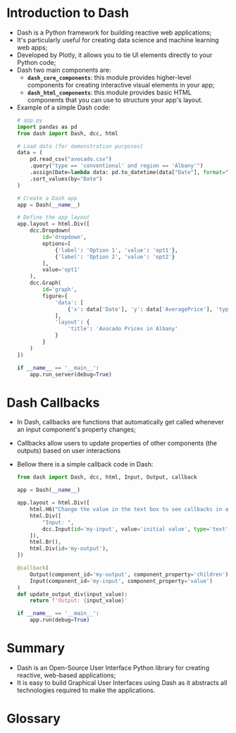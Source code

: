 # Introduction to Dash

 - Dash is a Python framework for building reactive web applications;
 - It's particularly useful for creating data science and machine learning web apps;
 - Developed by Plotly, it allows you to tie UI elements directly to your Python code;
 - Dash two main components are:
    - **`dash_core_components`**: this module provides higher-level components for creating interactive visual elements in your app;
    - **`dash_html_components`**: this module provides basic HTML components that you can use to structure your app's layout.
 - Example of a simple Dash code:
    ```python
    # app.py
    import pandas as pd
    from dash import Dash, dcc, html

    # Load data (for demonstration purposes)
    data = (
        pd.read_csv("avocado.csv")
        .query("type == 'conventional' and region == 'Albany'")
        .assign(Date=lambda data: pd.to_datetime(data["Date"], format="%Y-%m-%d"))
        .sort_values(by="Date")
    )

    # Create a Dash app
    app = Dash(__name__)

    # Define the app layout
    app.layout = html.Div([
        dcc.Dropdown(
            id='dropdown',
            options=[
                {'label': 'Option 1', 'value': 'opt1'},
                {'label': 'Option 2', 'value': 'opt2'}
            ],
            value='opt1'
        ),
        dcc.Graph(
            id='graph',
            figure={
                'data': [
                    {'x': data['Date'], 'y': data['AveragePrice'], 'type': 'line', 'name': 'Average Price'}
                ],
                'layout': {
                    'title': 'Avocado Prices in Albany'
                }
            }
        )
    ])

    if __name__ == '__main__':
        app.run_server(debug=True)
    ```

# Dash Callbacks

 - In Dash, callbacks are functions that automatically get called whenever an input component's property changes;
 - Callbacks allow users to update properties of other components (the outputs) based on user interactions
 - Bellow there is a simple callback code in Dash:

    ```python
    from dash import Dash, dcc, html, Input, Output, callback

    app = Dash(__name__)

    app.layout = html.Div([
        html.H6("Change the value in the text box to see callbacks in action!"),
        html.Div([
            "Input: ",
            dcc.Input(id='my-input', value='initial value', type='text')
        ]),
        html.Br(),
        html.Div(id='my-output'),
    ])

    @callback(
        Output(component_id='my-output', component_property='children'),
        Input(component_id='my-input', component_property='value')
    )
    def update_output_div(input_value):
        return f'Output: {input_value}'

    if __name__ == '__main__':
        app.run(debug=True)
    ```

# Summary

 - Dash is an Open-Source User Interface Python library for creating reactive, web-based applications;
 - It is easy to build Graphical User Interfaces using Dash as it abstracts all technologies required to make the applications.

# Glossary